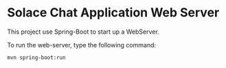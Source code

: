 # Solace Chat Application Web Server
This project use Spring-Boot to start up a WebServer. 

To run the web-server, type the following command:

```
mvn spring-boot:run
```